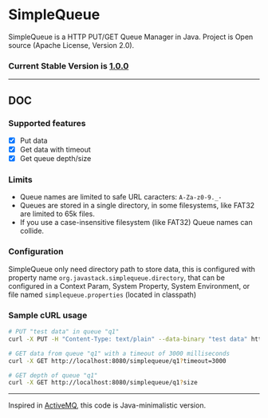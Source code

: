 # SimpleQueue

SimpleQueue is a HTTP PUT/GET Queue Manager in Java. Project is Open source (Apache License, Version 2.0).

### Current Stable Version is [1.0.0](https://maven-release.s3.amazonaws.com/release/org/javastack/simplequeue/1.0.0/simplequeue-1.0.0.war)

---

## DOC

### Supported features

  - [x] Put data
  - [x] Get data with timeout
  - [x] Get queue depth/size

### Limits

  - Queue names are limited to safe URL caracters: `A-Za-z0-9._-`
  - Queues are stored in a single directory, in some filesystems, like FAT32 are limited to 65k files.
  - If you use a case-insensitive filesystem (like FAT32) Queue names can collide.

### Configuration

SimpleQueue only need directory path to store data, this is configured with property name `org.javastack.simplequeue.directory`, that can be configured in a Context Param, System Property, System Environment, or file named `simplequeue.properties` (located in classpath) 

### Sample cURL usage

```bash
# PUT "test data" in queue "q1"
curl -X PUT -H "Content-Type: text/plain" --data-binary "test data" http://localhost:8080/simplequeue/q1

# GET data from queue "q1" with a timeout of 3000 milliseconds
curl -X GET http://localhost:8080/simplequeue/q1?timeout=3000

# GET depth of queue "q1"
curl -X GET http://localhost:8080/simplequeue/q1?size
```

---
Inspired in [ActiveMQ](http://activemq.apache.org/), this code is Java-minimalistic version.
